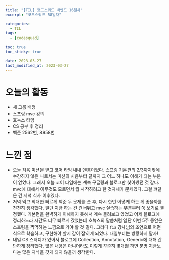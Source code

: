 ```yaml
---
title: "[TIL] 코드스쿼드 백엔드 16일차"
excerpt: "코드스쿼드 58일차"

categories:
  - TIL
tags:
  - [codesquad]

toc: true
toc_sticky: true

date: 2023-03-27
last_modified_at: 2023-03-27
---
```


# 오늘의 활동

- 새 그룹 배정
- 스프링 mvc 강의
- 호눅스 타임
- CS 공부 후 정리
- 백준 2562번, 8958번

# 느낀 점

- 오늘 처음 미션을 받고 코어 타임 내내 멘붕이었다. 스프링 기본편의 $2/3$까지밖에 수강하지 않은 나로서는 미션의 처음부터 끝까지 그 어느 하나도 이해가 되는 부분이 없었다. 그래서 오늘 코어 타임에는 계속 구글링과 블로그만 찾아봤던 것 같다. mvc에 대해서 아무것도 모르면서 뭘 시작하려고 한 것자체가 문제였다. 그걸 꺠달은 건 저녁 식사 이후였다.
- 저녁 먹고 최대한 빠르게 백준 두 문제를 푼 후, 다시 한번 어떻게 하는 게 좋을까를 천천히 생각했다. 일단 지금 하는 건 건너뛰고 mvc 실습하는 부분부터 쭉 보기로 결정했다. 기본편을 완벽하게 이해하지 못해서 계속 돌려보고 있었고 어제 블로그에 정리하느라 시간도 너무 빠르게 갔었는데 호눅스의 말씀처럼 일단 이번 5주 동안은 스프링을 찍먹하는 느낌으로 가야 할 것 같다. 그러다 `fia` 강사님의 조언으로 어떤 식으로 학습하고, 구현해야 할지 감이 잡히게 되었다. 내일부터는 방황하지 말자!
- 내일 CS 스터디가 있어서 블로그에 Collection, Annotation, Generic에 대해 간단하게 정리했다. 많은 내용은 아니더라도 이렇게 꾸준히 몇개월 하면 분명 지금보다는 많은 지식을 갖게 되지 않을까 생각한다.